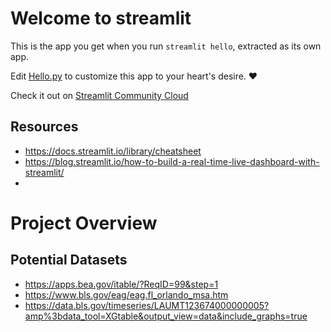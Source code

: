 # Welcome to streamlit

This is the app you get when you run `streamlit hello`, extracted as its own app.

Edit [Hello.py](./Hello.py) to customize this app to your heart's desire. ❤️

Check it out on [Streamlit Community Cloud](https://st-hello-app.streamlit.app/)

## Resources
- https://docs.streamlit.io/library/cheatsheet
- https://blog.streamlit.io/how-to-build-a-real-time-live-dashboard-with-streamlit/
- 



# Project Overview
## Potential Datasets
- https://apps.bea.gov/itable/?ReqID=99&step=1
- https://www.bls.gov/eag/eag.fl_orlando_msa.htm
- https://data.bls.gov/timeseries/LAUMT123674000000005?amp%3bdata_tool=XGtable&output_view=data&include_graphs=true